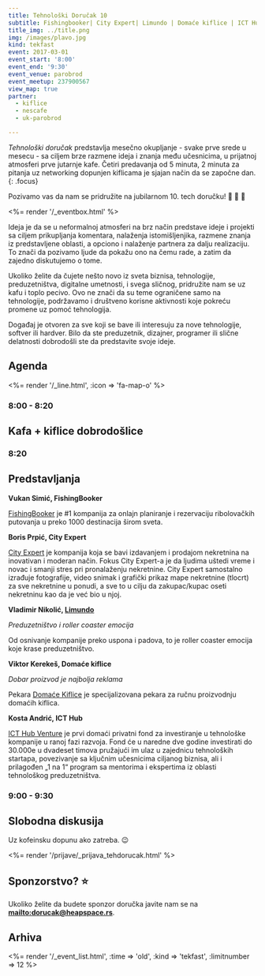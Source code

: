 ```yaml
---
title: Tehnološki Doručak 10
subtitle: Fishingbooker| City Expert| Limundo | Domaće kiflice | ICT Hub Venture
title_img: ../title.png
img: /images/plavo.jpg
kind: tekfast
event: 2017-03-01
event_start: '8:00'
event_end: '9:30'
event_venue: parobrod
event_meetup: 237900567
view_map: true
partner:
  - kiflice
  - nescafe
  - uk-parobrod

---
```


_Tehnološki doručak_ predstavlja mesečno okupljanje - svake prve srede u mesecu -
sa ciljem brze razmene ideja i znanja među učesnicima, u prijatnoj atmosferi prve
jutarnje kafe. Četiri predavanja od 5 minuta, 2 minuta za pitanja uz networking
dopunjen kiflicama je sjajan način da se započne dan.
{: .focus}

Pozivamo vas da nam se pridružite na jubilarnom 10. tech doručku! 🎂 🎂 🎂

<%= render '/_eventbox.html' %>

Ideja je da se u neformalnoj atmosferi na brz način predstave ideje i projekti sa ciljem
prikupljanja komentara, nalaženja istomišljenjika, razmene znanja iz
predstavljene oblasti, a opciono i nalaženje partnera za dalju realizaciju. To
znači da pozivamo ljude da pokažu ono na čemu rade, a zatim da zajedno
diskutujemo o tome.

Ukoliko želite da čujete nešto novo iz sveta biznisa, tehnologije,
preduzetništva, digitalne umetnosti, i svega sličnog, pridružite nam se uz kafu
i toplo pecivo. Ovo ne znači da su teme ograničene samo na tehnologije, podržavamo i
društveno korisne aktivnosti koje pokreću promene uz pomoć tehnologija.

Događaj je otvoren za sve koji se bave ili interesuju za nove tehnologije,
softver ili hardver. Bilo da ste preduzetnik, dizajner, programer ili slične
delatnosti dobrodošli ste da predstavite svoje ideje.




## Agenda

<div class="agenda" markdown="1">
<%= render '/_line.html', :icon => 'fa-map-o' %>

### 8:00 - 8:20

## Kafa + kiflice dobrodošlice

### 8:20

## Predstavljanja

**Vukan Simić, FishingBooker**

[FishingBooker](https://fishingbooker.com/) je #1 kompanija za onlajn planiranje i rezervaciju ribolovačkih putovanja u preko 1000 destinacija širom sveta.


**Boris Prpić, City Expert**

[City Expert](http://www.cityexpert.rs/) je kompanija koja se bavi izdavanjem i prodajom nekretnina na inovativan i moderan način. Fokus City Expert-a je da ljudima uštedi vreme i novac i smanji stres pri pronalaženju nekretnine. City Expert samostalno izrađuje fotografije, video snimak i grafički prikaz mape nekretnine (tlocrt) za sve nekretnine u ponudi, a sve to u cilju da zakupac/kupac oseti nekretninu kao da je već bio u njoj.


**Vladimir Nikolić, [Limundo](http://www.limundo.com/)**

_Preduzetništvo i roller coaster emocija_

Od osnivanje kompanije preko uspona i padova, to je roller coaster emocija koje krase preduzetništvo.


**Viktor Kerekeš, Domaće kiflice**

_Dobar proizvod je najbolja reklama_

Pekara [Domaće Kiflice](http://www.domacekiflice.rs/) je specijalizovana pekara za ručnu proizvodnju domaćih kiflica.


**Kosta Andrić, ICT Hub**

[ICT Hub Venture](http://icthubventure.com/) je prvi domaći privatni fond za investiranje u tehnološke kompanije u ranoj fazi razvoja. Fond će u naredne dve godine investirati do 30.000e u dvadeset timova pružajući im ulaz u zajednicu tehnoloških startapa, povezivanje sa ključnim učesnicima ciljanog biznisa, ali i prilagođen „1 na 1“ program sa mentorima i ekspertima iz oblasti tehnološkog preduzetništva.


### 9:00 - 9:30

## Slobodna diskusija

Uz kofeinsku dopunu ako zatreba. 😉

</div>

<%= render '/prijave/_prijava_tehdorucak.html' %>


## Sponzorstvo? ⭐️

Ukoliko želite da budete sponzor doručka javite nam se na **<mailto:dorucak@heapspace.rs>**.

## Arhiva

<%= render '/_event_list.html', :time => 'old', :kind => 'tekfast', :limitnumber => 12 %>
